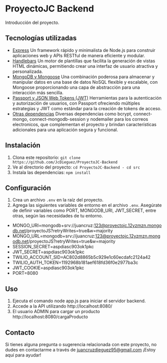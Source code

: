 # ProyectoJC Backend

Introducción del proyecto.

## Tecnologías utilizadas

- [Express]() Un framework rápido y minimalista de Node.js para construir aplicaciones web y APIs RESTful de manera eficiente y modular.
- [Handlebars]() Un motor de plantillas que facilita la generación de vistas HTML dinámicas, permitiendo crear una interfaz de usuario atractiva y personalizada.
- [MongoDB y Mongoose]() Una combinación poderosa para almacenar y manipular datos en una base de datos NoSQL flexible y escalable, con Mongoose proporcionando una capa de abstracción para una interacción más sencilla.
- [Passport y JSON Web Tokens (JWT)]() Herramientas para la autenticación y autorización de usuarios, con Passport ofreciendo múltiples estrategias y JWT como estándar para la creación de tokens de acceso.
- [Otras dependencias]() Diversas dependencias como bcrypt, connect-mongo, connect-mongodb-session y nodemailer para los correos electronicos, que complementan el proyecto y brindan características adicionales para una aplicación segura y funcional.

## Instalación

1. Clona este repositorio: `git clone https://github.com/JcDieguez/ProyectoJC-Backend`
2. Ve al directorio del proyecto: `cd ProyectoJC-Backend - cd src`
3. Instala las dependencias: `npm install`

## Configuración

1. Crea un archivo `.env` en la raíz del proyecto.
2. Agrega las siguientes variables de entorno en el archivo `.env`. Asegúrate de definir variables como PORT, MONGODB_URI, JWT_SECRET, entre otras, según las necesidades de tu entorno.
- MONGO_URI=mongodb+srv://juancruz:123@proyectojc.12yzmzn.mongodb.net/proyectoJS?retryWrites=true&w=majority
- MONGO_URL=mongodb+srv://juancruz:123@proyectojc.12yzmzn.mongodb.net/proyectoJS?retryWrites=true&w=majority
- SESSION_SECRET=aspdiasc903ok1pkc
- JWT_SECRET=aspdiasc903ok1pkc
- TWILIO_ACCOUNT_SID=AC802d8865b5c929e1c60ecdafc2124a42
- TWILIO_AUTH_TOKEN=1192968b181aef618fd36f0e2977ba3c
- JWT_COOKIE=aspdiasc903ok1pkc
- PORT=8080

## Uso

1. Ejecuta el comando node app.js para iniciar el servidor backend.
2. Accede a la API utilizando http://localhost:8080/
3. El usuario ADMIN para cargar un producto http://localhost:8080/cargaProducto

## Contacto
Si tienes alguna pregunta o sugerencia relacionada con este proyecto, no dudes en contactarme a través de juancruzdieguez95@gmail.com ¡Estoy aquí para ayudar!
